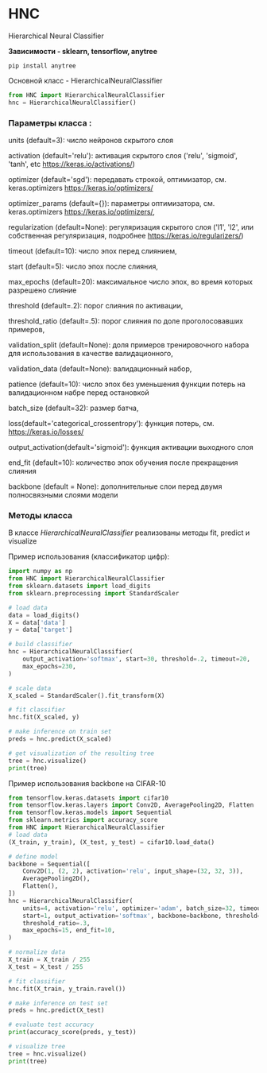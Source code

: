 # HNC
Hierarchical Neural Classifier

**Зависимости - sklearn, tensorflow, anytree**

`pip install anytree`


Основной класс - HierarchicalNeuralClassifier

```python
from HNC import HierarchicalNeuralClassifier
hnc = HierarchicalNeuralClassifier()
```

### Параметры класса :

units (default=3): число нейронов скрытого слоя

activation (default='relu'): активация скрытого слоя ('relu', 'sigmoid', 'tanh', etc https://keras.io/activations/)

optimizer (default='sgd'): передавать строкой, оптимизатор, см. keras.optimizers https://keras.io/optimizers/

optimizer_params (default={}): параметры оптимизатора, см. keras.optimizers https://keras.io/optimizers/,

regularization (default=None): регуляризация скрытого слоя ('l1', 'l2', или собственная регуляризация, подробнее https://keras.io/regularizers/)

timeout (default=10): число эпох перед слиянием, 

start (default=5): число эпох после слияния,

max_epochs (default=20): максимальное число эпох, во время которых разрешено слияние

threshold (default=.2): порог слияния по активации, 

threshold_ratio (default=.5): порог слияния по доле проголосовавших примеров,

validation_split (default=None): доля примеров тренировочного набора для использования в качестве валидационного, 

validation_data (default=None): валидационный набор,

patience (default=10): число эпох без уменьшения функции потерь на валидационном набре перед остановкой

batch_size (default=32): размер батча,

loss(default='categorical_crossentropy'): функция потерь, см. https://keras.io/losses/

output_activation(default='sigmoid'): функция активации выходного слоя

end_fit (default=10): количество эпох обучения после прекращения слияния

backbone (default = None): дополнительные слои перед двумя полносвязными слоями модели

### Методы класса

В классе *HierarchicalNeuralClassifier* реализованы методы fit, predict и visualize

Пример использования (классификатор цифр):

```python
import numpy as np
from HNC import HierarchicalNeuralClassifier
from sklearn.datasets import load_digits
from sklearn.preprocessing import StandardScaler

# load data
data = load_digits()
X = data['data']
y = data['target']

# build classifier
hnc = HierarchicalNeuralClassifier(
    output_activation='softmax', start=30, threshold=.2, timeout=20,
    max_epochs=230,
)

# scale data
X_scaled = StandardScaler().fit_transform(X)

# fit classifier
hnc.fit(X_scaled, y)

# make inference on train set
preds = hnc.predict(X_scaled)

# get visualization of the resulting tree
tree = hnc.visualize()
print(tree)
```

Пример использования backbone на CIFAR-10

```python
from tensorflow.keras.datasets import cifar10
from tensorflow.keras.layers import Conv2D, AveragePooling2D, Flatten
from tensorflow.keras.models import Sequential
from sklearn.metrics import accuracy_score
from HNC import HierarchicalNeuralClassifier
# load data
(X_train, y_train), (X_test, y_test) = cifar10.load_data()

# define model
backbone = Sequential([
    Conv2D(1, (2, 2), activation='relu', input_shape=(32, 32, 3)),
    AveragePooling2D(),
    Flatten(),
])
hnc = HierarchicalNeuralClassifier(
    units=4, activation='relu', optimizer='adam', batch_size=32, timeout=1,
    start=1, output_activation='softmax', backbone=backbone, threshold=.05, verbose=2,
    threshold_ratio=.3,
    max_epochs=15, end_fit=10,
)

# normalize data
X_train = X_train / 255
X_test = X_test / 255

# fit classifier
hnc.fit(X_train, y_train.ravel())

# make inference on test set
preds = hnc.predict(X_test)

# evaluate test accuracy
print(accuracy_score(preds, y_test))    

# visualize tree
tree = hnc.visualize()
print(tree)
```
